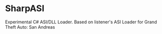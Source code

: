 # SharpASI
Experimental C# ASI/DLL Loader. Based on listener's ASI Loader for Grand Theft Auto: San Andreas
